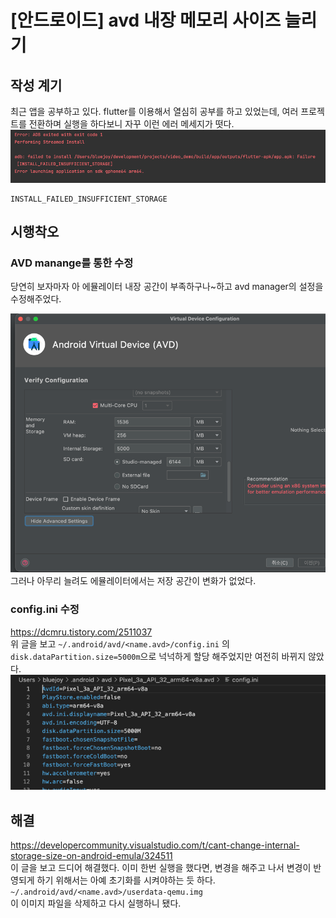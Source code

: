 # [안드로이드] avd 내장 메모리 사이즈 늘리기
## 작성 계기
최근 앱을 공부하고 있다. flutter를 이용해서 열심히 
공부를 하고 있었는데, 여러 프로젝트를 전환하며 실행을 하다보니
자꾸 이런 에러 메세지가 떳다.
![img.png](img.png)
```
INSTALL_FAILED_INSUFFICIENT_STORAGE
```
## 시행착오
### AVD manange를 통한 수정
당연히 보자마자 아 에뮬레이터 내장 공간이 부족하구나~하고 
avd manager의 설정을 수정해주었다.

![img_1.png](img_1.png)
그러나 아무리 늘려도 에뮬레이터에서는 저장 공간이 변화가 없었다.

### config.ini 수정
https://dcmru.tistory.com/2511037  
위 글을 보고 `~/.android/avd/<name.avd>/config.ini`
의 `disk.dataPartition.size=5000m`으로 넉넉하게 할당
해주었지만 여전히 바뀌지 않았다.
![img_3.png](img_3.png)

## 해결
https://developercommunity.visualstudio.com/t/cant-change-internal-storage-size-on-android-emula/324511  
이 글을 보고 드디어 해결했다.
이미 한번 실행을 했다면, 변경을 해주고 나서 변경이 반영되게 하기 위해서는 아예 초기화를
시켜야하는 듯 하다.
`~/.android/avd/<name.avd>/userdata-qemu.img`  
이 이미지 파일을 삭제하고 다시 실행하니 됐다.